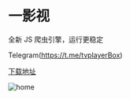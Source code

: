 # 一影视

全新 JS 爬虫引擎，运行更稳定

Telegram(https://t.me/tvplayerBox)

[下载地址](https://ghproxy.com/https://raw.githubusercontent.com/tv-player/apks/main/live/一影视.apk)

![home](img/code.png)
